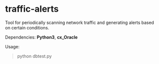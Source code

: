 # traffic-alerts
Tool for periodically scanning network traffic and generating alerts based on certain conditions.

Dependencies: **Python3**, **cx_Oracle**

Usage: 
> python dbtest.py

